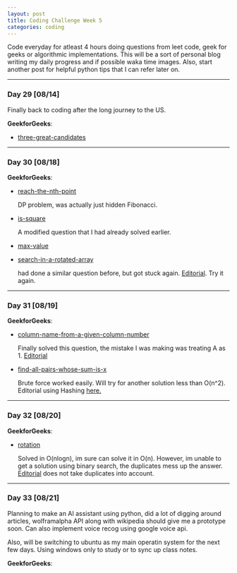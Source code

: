 ```yaml
---
layout: post
title: Coding Challenge Week 5
categories: coding
---
```


Code everyday for atleast 4 hours doing questions from leet code, geek for geeks or algorithmic implementations. This will be a sort of personal blog writing my daily progress and if possible waka time images. Also, start another post for helpful python tips that I can refer later on.

---
### **Day 29** [08/14]

Finally back to coding after the long journey to the US.

**GeekforGeeks**:
* [three-great-candidates](http://practice.geeksforgeeks.org/problems/three-great-candidates/0)

---
### **Day 30** [08/18]

**GeekforGeeks**:
* [reach-the-nth-point](http://practice.geeksforgeeks.org/problems/reach-the-nth-point/0)

	DP problem, was actually just hidden Fibonacci. 

* [is-square](http://practice.geeksforgeeks.org/problems/is-square/0)

	A modified question that I had already solved earlier.

* [max-value](http://practice.geeksforgeeks.org/problems/max-value/0)
* [search-in-a-rotated-array](http://practice.geeksforgeeks.org/problems/search-in-a-rotated-array/0)

	had done a similar question before, but got stuck again. [Editorial](http://www.geeksforgeeks.org/search-an-element-in-a-sorted-and-pivoted-array/). Try it again.


---
### **Day 31** [08/19]

**GeekforGeeks**:
* [column-name-from-a-given-column-number](http://practice.geeksforgeeks.org/problems/column-name-from-a-given-column-number/0)

	Finally solved this question, the mistake I was making was treating A as 1. [Editorial](http://www.geeksforgeeks.org/find-excel-column-name-given-number/)

* [find-all-pairs-whose-sum-is-x](http://practice.geeksforgeeks.org/problems/find-all-pairs-whose-sum-is-x/0)

	Brute force worked easily. Will try for another solution less than O(n^2). Editorial using Hashing [here.](http://www.geeksforgeeks.org/given-two-unsorted-arrays-find-pairs-whose-sum-x/)

---
### **Day 32** [08/20]

**GeekforGeeks**:
* [rotation](http://practice.geeksforgeeks.org/problems/rotation/0)

	Solved in O(nlogn), im sure can solve it in O(n). However, im unable to get a solution using binary search, the duplicates mess up the answer. [Editorial](http://www.geeksforgeeks.org/find-rotation-count-rotated-sorted-array/) does not take duplicates into account.

---
### **Day 33** [08/21]

Planning to make an AI assistant using python, did a lot of digging around articles, wolframalpha API along with wikipedia should give me a prototype soon. Can also implement voice recog using google voice api. 

Also, will be switching to ubuntu as my main operatin system for the next few days. Using windows only to study or to sync up class notes.

**GeekforGeeks**:
